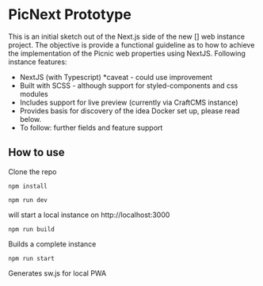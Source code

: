 # PicNext Prototype

This is an initial sketch out of the Next.js side of the new [] web instance project. The objective is provide a functional guideline as to how to achieve the implementation of the Picnic web properties using NextJS. Following instance features: 

- NextJS (with Typescript) *caveat - could use improvement
- Built with SCSS - although support for styled-components and css modules
- Includes support for live preview (currently via CraftCMS instance)
- Provides basis for discovery of the idea Docker set up, please read below.
- To follow: further fields and feature support

## How to use

Clone the repo

```
npm install
```

```
npm run dev 
```
will start a local instance on http://localhost:3000

```
npm run build
```
Builds a complete instance

```
npm run start
```
Generates sw.js for local PWA

